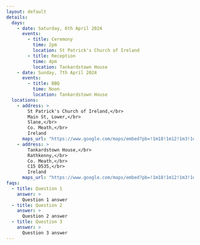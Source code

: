 ```yaml
---
layout: default
details:
  days:
    - date: Saturday, 6th April 2024
      events:
        - title: Ceremony
          time: 2pm
          location: St Patrick's Church of Ireland
        - title: Reception
          time: 4pm
          location: Tankardstown House
    - date: Sunday, 7th April 2024
      events:
        - title: BBQ
          time: Noon
          location: Tankardstown House
  locations:
    - address: >
        St Patrick's Church of Ireland,</br>
        Main St, Lower,</br>
        Slane,</br>
        Co. Meath,</br>
        Ireland
      maps_url: "https://www.google.com/maps/embed?pb=!1m18!1m12!1m3!1d2361.520907415852!2d-6.548905923030576!3d53.70898217239666!2m3!1f0!2f0!3f0!3m2!1i1024!2i768!4f13.1!3m3!1m2!1s0x486747ba2fa4d969%3A0xc2a6bf85b4c98f02!2sSt%20Patrick&#39;s%2C%20Church%20of%20Ireland!5e0!3m2!1sen!2suk!4v1685004606775!5m2!1sen!2suk"
    - address: >
        Tankardstown House,</br>
        Rathkenny,</br>
        Co. Meath,</br>
        C15 D535,</br>
        Ireland
      maps_url: "https://www.google.com/maps/embed?pb=!1m18!1m12!1m3!1d2359.730035646956!2d-6.613317823028807!3d53.740882772406344!2m3!1f0!2f0!3f0!3m2!1i1024!2i768!4f13.1!3m3!1m2!1s0x48674f42f26240cf%3A0x66088a3fdaa4eae5!2sTankardstown%20House!5e0!3m2!1sen!2suk!4v1685004687952!5m2!1sen!2suk"
faqs:
  - title: Question 1
    answer: >
      Question 1 answer
  - title: Question 2
    answer: >
      Question 2 answer
  - title: Question 3
    answer: >
      Question 3 answer
---
```

